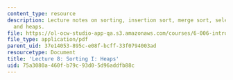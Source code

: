 ```yaml
---
content_type: resource
description: Lecture notes on sorting, insertion sort, merge sort, selection sort,
  and heaps.
file: https://ol-ocw-studio-app-qa.s3.amazonaws.com/courses/6-006-introduction-to-algorithms-spring-2008/75a3080a460fb79c93d05d96addfb88c_lec8.pdf
file_type: application/pdf
parent_uid: 37e14053-895c-e08f-bcff-33f0794003ad
resourcetype: Document
title: 'Lecture 8: Sorting I: Heaps'
uid: 75a3080a-460f-b79c-93d0-5d96addfb88c
---
```

